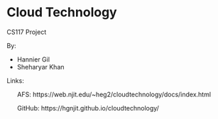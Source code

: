# Cloud Technology

CS117 Project

By:
<ul>
<li>Hannier Gil</li>
<li>Sheharyar Khan</li>
</ul>

Links:
<ul>
AFS:
https://web.njit.edu/~heg2/cloudtechnology/docs/index.html
</ul>
<ul>
GitHub:
https://hgnjit.github.io/cloudtechnology/
</ul>